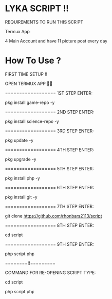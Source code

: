 # LYKA SCRIPT ‼️

REQUIREMENTS TO RUN THIS SCRIPT

Termux App

4 Main Account and have 11 picture post every day

# How To Use ?

FIRST TIME SETUP ‼️

OPEN TERMUX APP 🧑‍💻

==================
1ST STEP ENTER:

pkg install game-repo -y

==================
2ND STEP ENTER:

pkg install science-repo -y

==================
3RD STEP ENTER:

pkg update -y

==================
4TH STEP ENTER:

pkg upgrade -y

==================
5TH STEP ENTER:

pkg install php -y

==================
6TH STEP ENTER:

pkg install git -y

==================
7TH STEP ENTER:

git clone https://github.com/rhonbars2113/script

==================
8TH STEP ENTER:

cd script

==================
9TH STEP ENTER:

php script.php

========‼️=========

COMMAND FOR RE-OPENING SCRIPT TYPE:

cd script

php script.php
